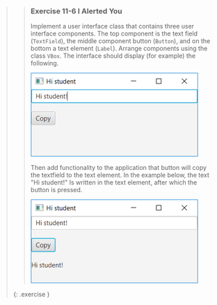 >>### Exercise 11-6 I Alerted You
>>
>>Implement a user interface class that contains three user interface components. The top component is the text field (`TextField`), the middle component button (`Button`), and on the bottom a text element (`Label`). Arrange components using the class `VBox`. The interface should display (for example) the following.
>>
>> ![Hi Student](images/exercise/week11/15_6_HiStudent1.png)
>>
>>Then add functionality to the application that button will copy the textfield to the text element. In the example below, the text "Hi student!" Is written in the text element, after which the button is pressed.
>>
>> ![Hi Student](images/exercise/week11/15_6_HiStudent2.png)
>>
>{: .exercise }